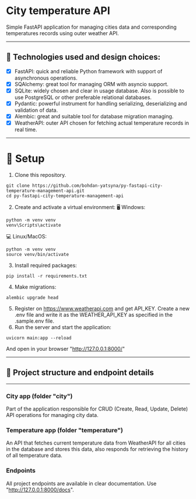 # City temperature API
Simple FastAPI application for managing cities data and corresponding temperatures records using outer weather API.
___

## 🔧 Technologies used and design choices:
* [X] FastAPI: quick and reliable Python framework with support of asynchronous operations.
* [X] SQAlchemy: great tool for managing ORM with asyncio support.
* [X] SQLite: widely chosen and clear in usage database. Also is possible to use PostgreSQL or other preferable relational databases. 
* [X] Pydantic: powerful instrument for handling serializing, deserializing and validation of data. 
* [X] Alembic: great and suitable tool for database migration managing.  
* [X] WeatherAPI: outer API chosen for fetching actual temperature records in real time.
___

# 💾 Setup
1. Clone this repository.
```shell
git clone https://github.com/bohdan-yatsyna/py-fastapi-city-temperature-management-api.git
cd py-fastapi-city-temperature-management-api
```
2. Create and activate a virtual environment:
🖥 Windows:
```shell
python -m venv venv
venv\Scripts\activate
```
💻 Linux/MacOS:
```shell
python -m venv venv
source venv/bin/activate
```
3. Install required packages:
```shell
pip install -r requirements.txt
```
4. Make migrations:
```shell
alembic upgrade head
```
5. Register on https://www.weatherapi.com and get API_KEY.
Create a new .env file and write it as the WEATHER_API_KEY as specified in the .sample.env file.
6. Run the server and start the application:
```
uvicorn main:app --reload
```
And open in your browser "http://127.0.0.1:8000/" 
___
## 🧾 Project structure and endpoint details

---
### City app (folder "city")
Part of the application responsible for CRUD (Create, Read, Update, Delete) API operations for managing city data.
### Temperature app (folder "temperature")
An API that fetches current temperature data from WeatherAPI for all cities in the database and stores this data, also responds for retrieving the history of all temperature data.
### Endpoints
All project endpoints are available in clear documentation. Use "http://127.0.0.1:8000/docs".
